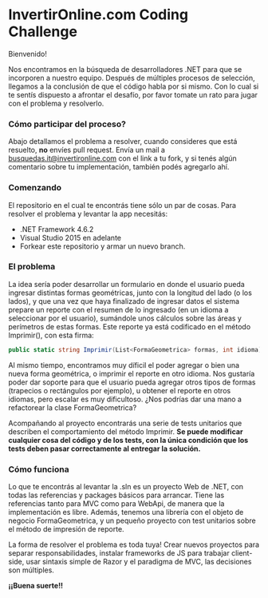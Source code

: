 
# InvertirOnline.com Coding Challenge

Bienvenido!

Nos encontramos en la búsqueda de desarrolladores .NET para que se incorporen a nuestro equipo. Después de múltiples procesos de selección, llegamos a la conclusión de que el código habla por si mismo. Con lo cual si te sentís dispuesto a afrontar el desafío, por favor tomate un rato para jugar con el problema y resolverlo.

### Cómo participar del proceso?

Abajo detallamos el problema a resolver, cuando consideres que está resuelto, **no** envíes pull request. Envía un mail a busquedas.it@invertironline.com con el link a tu fork, y si tenés algún comentario sobre tu implementación, también podés agregarlo ahí.

### Comenzando

El repositorio en el cual te encontrás tiene sólo un par de cosas. Para resolver el problema y levantar la app necesitás:
  
  * .NET Framework 4.6.2
  * Visual Studio 2015 en adelante
  * Forkear este repositorio y armar un nuevo branch.

### El problema

La idea sería poder desarrollar un formulario en donde el usuario pueda ingresar distintas formas geométricas, junto con la longitud del lado (o los lados), y que una vez que haya finalizado de ingresar datos el sistema prepare un reporte con el resumen de lo ingresado (en un idioma a seleccionar por el usuario), sumándole unos cálculos sobre las áreas y perímetros de estas formas. Este reporte ya está codificado en el método Imprimir(), con esta firma:

```csharp
public static string Imprimir(List<FormaGeometrica> formas, int idioma)
```

Al mismo tiempo, encontramos muy díficil el poder agregar o bien una nueva forma geométrica, o imprimir el reporte en otro idioma. Nos gustaría poder dar soporte para que el usuario pueda agregar otros tipos de formas (trapecios o rectángulos por ejemplo), u obtener el reporte en otros idiomas, pero escalar es muy dificultoso. ¿Nos podrías dar una mano a refactorear la clase FormaGeometrica?

Acompañando al proyecto encontrarás una serie de tests unitarios que describen el comportamiento del método Imprimir. **Se puede modificar cualquier cosa del código y de los tests, con la única condición que los tests deben pasar correctamente al entregar la solución.**

### Cómo funciona

Lo que te encontrás al levantar la .sln es un proyecto Web de .NET, con todas las referencias y packages básicos para arrancar. Tiene las referencias tanto para MVC como para WebApi, de manera que la implementación es libre. Además, tenemos una librería con el objeto de negocio FormaGeometrica, y un pequeño proyecto con test unitarios sobre el método de impresión de reporte.

La forma de resolver el problema es toda tuya! Crear nuevos proyectos para separar responsabilidades, instalar frameworks de JS para trabajar client-side, usar sintaxis simple de Razor y el paradigma de MVC, las decisiones son múltiples. 

**¡¡Buena suerte!!**
